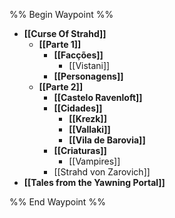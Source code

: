 %% Begin Waypoint %%
- **[[Curse Of Strahd]]**
	- **[[Parte 1]]**
		- **[[Facções]]**
			- [[Vistani]]
		- **[[Personagens]]**
	- **[[Parte 2]]**
		- **[[Castelo Ravenloft]]**
		- **[[Cidades]]**
			- **[[Krezk]]**
			- **[[Vallaki]]**
			- **[[Vila de Barovia]]**
		- **[[Criaturas]]**
			- [[Vampires]]
		- [[Strahd von Zarovich]]
- **[[Tales from the Yawning Portal]]**

%% End Waypoint %%
